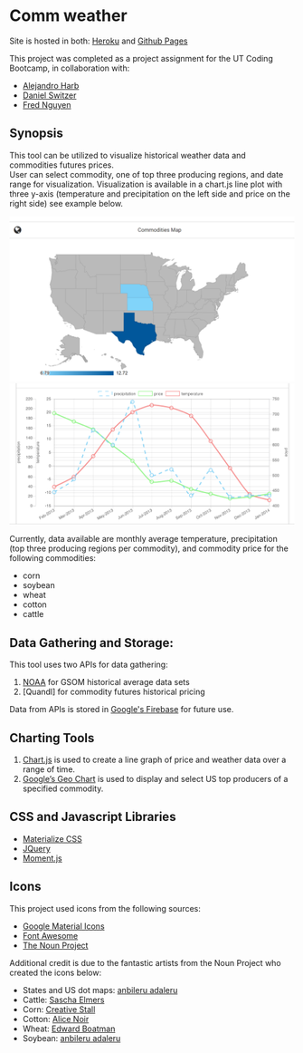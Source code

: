 # Comm weather
Site is hosted in both:
[Heroku](http://commweather.herokuapp.com/) and [Github Pages](https://aldo-sanchez.github.io/Weather-Commodities-App/)

This project was completed as a project assignment for the UT Coding Bootcamp, in collaboration with:

+ [Alejandro Harb](https://github.com/alejandroharb)
+ [Daniel Switzer](https://github.com/Danielswitzer)
+ [Fred Nguyen](https://github.com/frednguyen)

## Synopsis
This tool can be utilized to visualize historical weather data and commodities futures prices.  
User can select commodity, one of top three producing regions, and date range for visualization. Visualization is available in a chart.js line plot with three y-axis (temperature and precipitation on the left side and price on the right side) see example below.  

![Alt text](assets/images/sampleMap.PNG "sample map")
![Alt text](assets/images/samplePlot.png "sample visualization")

Currently, data available are monthly average temperature, precipitation (top three producing regions per commodity), and commodity price for the following commodities:
+ corn
+ soybean
+ wheat
+ cotton
+ cattle

## Data Gathering and Storage:
This tool uses two APIs for data gathering:

1. [NOAA](https://www.ncdc.noaa.gov/cdo-web/webservices/v2) for GSOM historical average data sets
2. [Quandl] for commodity futures historical pricing

Data from APIs is stored in [Google's Firebase](https://firebase.google.com/) for future use.

## Charting Tools
1. [Chart.js](http://www.chartjs.org/) is used to create a line graph of price and weather data over a range of time.
2. [Google’s Geo Chart](https://developers.google.com/chart/interactive/docs/gallery/geochart) is used to display and select US top producers of a specified commodity.

## CSS and Javascript Libraries
+ [Materialize CSS](http://materializecss.com/)
+ [JQuery](http://jquery.com/)
+ [Moment.js](http://momentjs.com/) 

## Icons
This project used icons from the following sources:
+ [Google Material Icons](https://material.io/icons/)
+ [Font Awesome](http://fontawesome.io/)
+ [The Noun Project](https://thenounproject.com/) 

Additional credit is due to the fantastic artists from the Noun Project who created the icons below:
+ States and US dot maps: [anbileru adaleru](https://thenounproject.com/pronoun/collection/world-maps-dots/)
+ Cattle: [Sascha Elmers](https://thenounproject.com/saschaelmers/)
+ Corn: [Creative Stall](https://thenounproject.com/search/?q=corn&i=178924)
+ Cotton: [Alice Noir](https://thenounproject.com/AliceNoir/)
+ Wheat: [Edward Boatman](https://thenounproject.com/edward/)
+ Soybean: [anbileru adaleru](https://thenounproject.com/pronoun/collection/vegetables-and-fruits-glyphs/)
